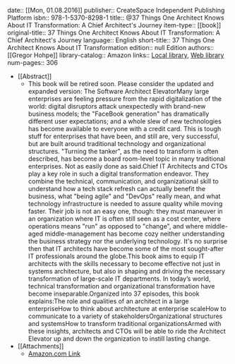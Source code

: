 date:: [[Mon, 01.08.2016]]
publisher:: CreateSpace Independent Publishing Platform
isbn:: 978-1-5370-8298-1
title:: @37 Things One Architect Knows About IT Transformation: A Chief Architect's Journey
item-type:: [[book]]
original-title:: 37 Things One Architect Knows About IT Transformation: A Chief Architect's Journey
language:: English
short-title:: 37 Things One Architect Knows About IT Transformation
edition:: null Edition
authors:: [[Gregor Hohpe]]
library-catalog:: Amazon
links:: [Local library](zotero://select/library/items/VXHYZVN7), [Web library](https://www.zotero.org/users/6520516/items/VXHYZVN7)
num-pages:: 306

- [[Abstract]]
	- This book will be retired soon. Please consider the updated and expanded version: The Software Architect ElevatorMany large enterprises are feeling pressure from the rapid digitalization of the world: digital disruptors attack unexpectedly with brand-new business models; the "FaceBook generation" has dramatically different user expectations; and a whole slew of new technologies has become available to everyone with a credit card. This is tough stuff for enterprises that have been, and still are, very successful, but are built around traditional technology and organizational structures. "Turning the tanker", as the need to transform is often described, has become a board room-level topic in many traditional enterprises. Not as easily done as said.Chief IT Architects and CTOs play a key role in such a digital transformation endeavor. They combine the technical, communication, and organizational skill to understand how a tech stack refresh can actually benefit the business, what "being agile" and "DevOps" really mean, and what technology infrastructure is needed to assure quality while moving faster. Their job is not an easy one, though: they must maneuver in an organization where IT is often still seen as a cost center, where operations means "run" as opposed to "change", and where middle-aged middle-management has become cozy neither understanding the business strategy nor the underlying technology. It's no surprise then that IT architects have become some of the most sought-after IT professionals around the globe.This book aims to equip IT architects with the skills necessary to become effective not just in systems architecture, but also in shaping and driving the necessary transformation of large-scale IT departments. In today’s world, technical transformation and organizational transformation have become inseparable.Organized into 37 episodes, this book explains:The role and qualities of an architect in a large enterpriseHow to think about architecture at enterprise scaleHow to communicate to a variety of stakeholdersOrganizational structures and systemsHow to transform traditional organizationsArmed with these insights, architects and CTOs will be able to ride the Architect Elevator up and down the organization to instill lasting change.
- [[Attachments]]
	- [Amazon.com Link](https://www.amazon.com/Things-Architect-Knows-About-Transformation/dp/1537082981)